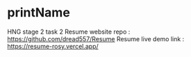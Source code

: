 # printName
HNG stage 2 task 2
Resume website repo : https://github.com/dread557/Resume
Resume live demo link : https://resume-rosy.vercel.app/
